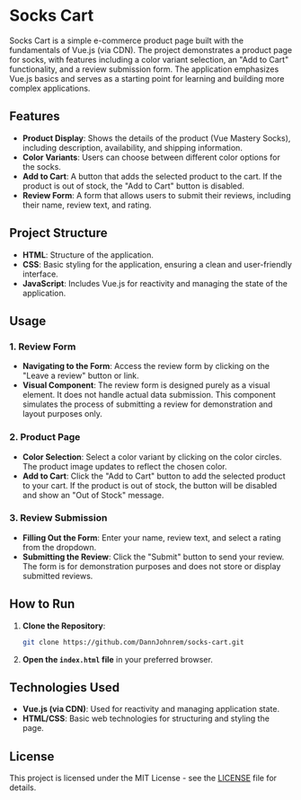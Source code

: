 # Socks Cart

Socks Cart is a simple e-commerce product page built with the fundamentals of Vue.js (via CDN). The project demonstrates a product page for socks, with features including a color variant selection, an "Add to Cart" functionality, and a review submission form. The application emphasizes Vue.js basics and serves as a starting point for learning and building more complex applications.

## Features

- **Product Display**: Shows the details of the product (Vue Mastery Socks), including description, availability, and shipping information.
- **Color Variants**: Users can choose between different color options for the socks.
- **Add to Cart**: A button that adds the selected product to the cart. If the product is out of stock, the "Add to Cart" button is disabled.
- **Review Form**: A form that allows users to submit their reviews, including their name, review text, and rating.

## Project Structure

- **HTML**: Structure of the application.
- **CSS**: Basic styling for the application, ensuring a clean and user-friendly interface.
- **JavaScript**: Includes Vue.js for reactivity and managing the state of the application.

## Usage

### 1. Review Form

- **Navigating to the Form**: Access the review form by clicking on the "Leave a review" button or link.
- **Visual Component**: The review form is designed purely as a visual element. It does not handle actual data submission. This component simulates the process of submitting a review for demonstration and layout purposes only.

### 2. Product Page

- **Color Selection**: Select a color variant by clicking on the color circles. The product image updates to reflect the chosen color.
- **Add to Cart**: Click the "Add to Cart" button to add the selected product to your cart. If the product is out of stock, the button will be disabled and show an "Out of Stock" message.

### 3. Review Submission

- **Filling Out the Form**: Enter your name, review text, and select a rating from the dropdown.
- **Submitting the Review**: Click the "Submit" button to send your review. The form is for demonstration purposes and does not store or display submitted reviews.

## How to Run

1. **Clone the Repository**:
    ```sh
    git clone https://github.com/DannJohnrem/socks-cart.git
    ```

2. **Open the `index.html` file** in your preferred browser.

## Technologies Used

- **Vue.js (via CDN)**: Used for reactivity and managing application state.
- **HTML/CSS**: Basic web technologies for structuring and styling the page.

## License

This project is licensed under the MIT License - see the [LICENSE](LICENSE) file for details.
